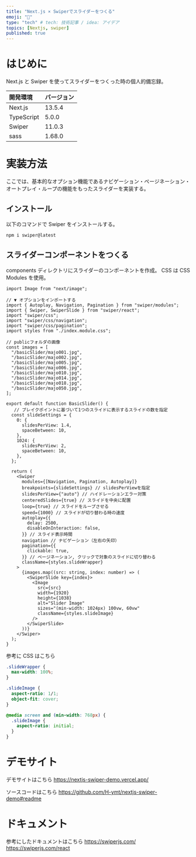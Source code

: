 ```yaml
---
title: "Next.js × Swiperでスライダーをつくる"
emoji: "📘"
type: "tech" # tech: 技術記事 / idea: アイデア
topics: [Nextjs, swiper]
published: true
---
```


# はじめに

Next.js と Swiper を使ってスライダーをつくった時の個人的備忘録。

| 開発環境   | バージョン |
| :--------- | :--------- |
| Next.js    | 13.5.4     |
| TypeScript | 5.0.0      |
| Swiper     | 11.0.3     |
| sass       | 1.68.0     |

# 実装方法

ここでは、基本的なオプション機能であるナビゲーション・ページネーション・オートプレイ・ループの機能をもったスライダーを実装する。

## インストール

以下のコマンドで Swiper をインストールする。

```bash
npm i swiper@latest
```

## スライダーコンポーネントをつくる

components ディレクトリにスライダーのコンポーネントを作成。
CSS は CSS Modules を使用。

```tsx:app/components/BasicSlider/index.tsx
import Image from "next/image";

// ▼ オプションをインポートする
import { Autoplay, Navigation, Pagination } from "swiper/modules";
import { Swiper, SwiperSlide } from "swiper/react";
import "swiper/css";
import "swiper/css/navigation";
import "swiper/css/pagination";
import styles from "./index.module.css";

// publicフォルダの画像
const images = [
  "/basicSlider/majo001.jpg",
  "/basicSlider/majo002.jpg",
  "/basicSlider/majo005.jpg",
  "/basicSlider/majo006.jpg",
  "/basicSlider/majo010.jpg",
  "/basicSlider/majo014.jpg",
  "/basicSlider/majo018.jpg",
  "/basicSlider/majo050.jpg",
];

export default function BasicSlider() {
   // ブレイクポイントに基づいて1つのスライドに表示するスライドの数を指定
  const slideSettings = {
    0: {
      slidesPerView: 1.4,
      spaceBetween: 10,
    },
    1024: {
      slidesPerView: 2,
      spaceBetween: 10,
    },
  };

  return (
    <Swiper
      modules={[Navigation, Pagination, Autoplay]}
      breakpoints={slideSettings} // slidesPerViewを指定
      slidesPerView={"auto"} // ハイドレーションエラー対策
      centeredSlides={true} // スライドを中央に配置
      loop={true} // スライドをループさせる
      speed={1000} // スライドが切り替わる時の速度
      autoplay={{
        delay: 2500,
        disableOnInteraction: false,
      }} // スライド表示時間
      navigation // ナビゲーション（左右の矢印）
      pagination={{
        clickable: true,
      }} // ページネーション, クリックで対象のスライドに切り替わる
      className={styles.slideWrapper}
    >
      {images.map((src: string, index: number) => (
        <SwiperSlide key={index}>
          <Image
            src={src}
            width={1920}
            height={1038}
            alt="Slider Image"
            sizes="(min-width: 1024px) 100vw, 60vw"
            className={styles.slideImage}
          />
        </SwiperSlide>
      ))}
    </Swiper>
  );
}
```

参考に CSS はこちら

```css:app/components/BasicSlider/index.modudle.css
.slideWrapper {
  max-width: 100%;
}

.slideImage {
  aspect-ratio: 1/1;
  object-fit: cover;
}

@media screen and (min-width: 768px) {
  .slideImage {
    aspect-ratio: initial;
  }
}

```

# デモサイト

デモサイトはこちら
https://nextjs-swiper-demo.vercel.app/

ソースコードはこちら
https://github.com/H-ymt/nextjs-swiper-demo#readme

# ドキュメント

参考にしたドキュメントはこちら
https://swiperjs.com/
https://swiperjs.com/react
